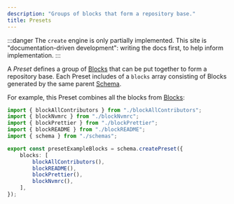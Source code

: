 ```yaml
---
description: "Groups of blocks that form a repository base."
title: Presets
---
```


:::danger
The `create` engine is only partially implemented.
This site is "documentation-driven development": writing the docs first, to help inform implementation.
:::

A _Preset_ defines a group of [Blocks](./blocks) that can be put together to form a repository base.
Each Preset includes of a `blocks` array consisting of Blocks generated by the same parent [Schema](./schemas).

For example, this Preset combines all the blocks from [Blocks](./blocks):

```ts
import { blockAllContributors } from "./blockAllContributors";
import { blockNvmrc } from "./blockNvmrc";
import { blockPrettier } from "./blockPrettier";
import { blockREADME } from "./blockREADME";
import { schema } from "./schemas";

export const presetExampleBlocks = schema.createPreset({
	blocks: [
		blockAllContributors(),
		blockREADME(),
		blockPrettier(),
		blockNvmrc(),
	],
});
```
